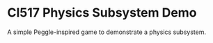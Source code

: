 CI517 Physics Subsystem Demo
=======

A simple Peggle-inspired game to demonstrate a physics subsystem.
